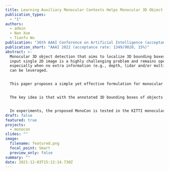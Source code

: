```yaml
---
title: Learning Auxiliary Monocular Contexts Helps Monocular 3D Object Detection
publication_types:
  - "1"
authors:
  - admin
  - Nan Xue
  - Tianfu Wu
publication: "36th AAAI Conference on Artificial Intelligence (acceptance rate: 15%)"
publication_short: "AAAI 2022 (acceptance rate: 1349/9020, 15%)"
abstract: >-
  Monocular 3D object detection that aims to localize 3D bounding boxes in an
  input single 2D image is a highly challenging problem and remains open,
  especially when no extra information (e.g., depth, lidar and/or multi-frames)
  can be leveraged. 


  This paper proposes a simple yet effective formulation for monocular 3D object detection without exploiting any extra information. It presents the MonoCon method which learns auxiliary Monocular Contexts, as auxiliary tasks in training, to help monocular 3D object detection. 


  The key idea is that with the annotated 3D bounding boxes of objects in an image, there are rich well-posed projected 2D supervision signals available in training, such as the projected corner keypoints and their associated offset vectors with respect to the center of 2D bounding box. They should be exploited in training. Thus, the proposed MonoCon method treats those 2D contexts as auxiliary tasks in training. In implementation, it utilizes a very simple end-to-end design to justify the effectiveness of learning more monocular contexts, which consists of three components: a Deep Neural Network(DNN) based feature backbone, a number of regression head branches for learning the essential parameters used in the 3D bounding box prediction, and a number of regression head branches for learning auxiliary contexts. After training, the auxiliary context regression branches are discarded. 


  In experiments, the proposed MonoCon is tested in the KITTI monocular 3D object detection benchmark (car, pedestrian and cyclist), outperforming prior arts (including methods that use lidar, depth or multi-frame extra information) in the leaderboard by large margins on car by the time of this submission and obtaining comparable performance on pedestrian and cyclist in terms of accuracy. Thanks to the simple design, the proposed MonoCon obtains the fastest speed with 38.7 fps in comparisons. A high-level (possible) explanation of why the MonoCon performs better is provided based on the Cram`er–Wold theorem in measure theory.
draft: false
featured: true
projects:
  - monocon
slides: ""
image:
  filename: featured.png
  focal_point: Smart
  preview_only: false
summary: ""
date: 2021-12-03T15:12:14.730Z
---
```

